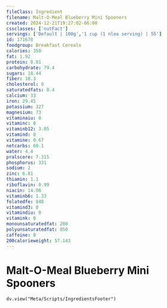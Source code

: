 ```yaml
---
fileClass: Ingredient
filename: Malt-O-Meal Blueberry Mini Spooners
created: 2024-12-21T19:27:02-06:00
cssclasses: ['nutFact']
servings: ['Default | 100g','1 cup (1 nlea serving) | 55']
id: 171678
foodgroup: Breakfast Cereals
calories: 350
fat: 1.92
protein: 8.81
carbohydrate: 79.4
sugars: 18.44
fiber: 10.3
cholesterol: 0
saturatedfats: 0.4
calcium: 33
iron: 29.45
potassium: 327
magnesium: 73
vitaminaiu: 0
vitaminc: 0
vitaminb12: 3.05
vitamind: 0
vitamine: 0.67
netcarbs: 69.1
water: 4.4
pralscore: 7.315
phosphorus: 331
sodium: 2
zinc: 6.81
thiamin: 1.1
riboflavin: 0.99
niacin: 14.06
vitaminb6: 1.33
folatedfe: 848
vitamind3: 0
vitamindiu: 0
vitamink: 0
monounsaturatedfat: 200
polyunsaturatedfat: 850
caffeine: 0
200calorieweight: 57.143
---
```


# Malt-O-Meal Blueberry Mini Spooners

```dataviewjs
dv.view("Meta/Scripts/IngredientsFooter")
```